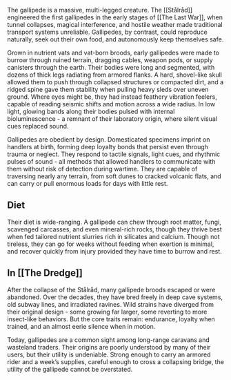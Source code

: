 The gallipede is a massive, multi-legged creature. The [[Stålråd]] engineered the first gallipedes in the early stages of [[The Last War]], when tunnel collapses, magical interference, and hostile weather made traditional transport systems unreliable. Gallipedes, by contrast, could reproduce naturally, seek out their own food, and autonomously keep themselves safe.

Grown in nutrient vats and vat-born broods, early gallipedes were made to burrow through ruined terrain, dragging cables, weapon pods, or supply canisters through the earth. Their bodies were long and segmented, with dozens of thick legs radiating from armored flanks. A hard, shovel-like skull allowed them to push through collapsed structures or compacted dirt, and a ridged spine gave them stability when pulling heavy sleds over uneven ground. Where eyes might be, they had instead feathery vibration feelers, capable of reading seismic shifts and motion across a wide radius. In low light, glowing bands along their bodies pulsed with internal bioluminescence - a remnant of their laboratory origin, where silent visual cues replaced sound.

Gallipedes are obedient by design. Domesticated specimens imprint on handlers at birth, forming deep loyalty bonds that persist even through trauma or neglect. They respond to tactile signals, light cues, and rhythmic pulses of sound - all methods that allowed handlers to communicate with them without risk of detection during wartime. They are capable of traversing nearly any terrain, from soft dunes to cracked volcanic flats, and can carry or pull enormous loads for days with little rest.
## Diet
Their diet is wide-ranging. A gallipede can chew through root matter, fungi, scavenged carcasses, and even mineral-rich rocks, though they thrive best when fed tailored nutrient slurries rich in silicates and calcium. Though not tireless, they can go for weeks without feeding when exertion is minimal, and recover quickly from injury provided they have time to burrow and rest.
## In [[The Dredge]]
After the collapse of the Stålråd, many gallipede broods escaped or were abandoned. Over the decades, they have bred freely in deep cave systems, old subway lines, and irradiated ravines. Wild strains have diverged from their original design - some growing far larger, some reverting to more insect-like behaviors. But the core traits remain: endurance, loyalty when trained, and an almost eerie silence when in motion.

Today, gallipedes are a common sight among long-range caravans and wasteland traders. Their origins are poorly understood by many of their users, but their utility is undeniable. Strong enough to carry an armored rider and a week’s supplies, careful enough to cross a collapsing bridge, the utility of the gallipede cannot be overstated.
